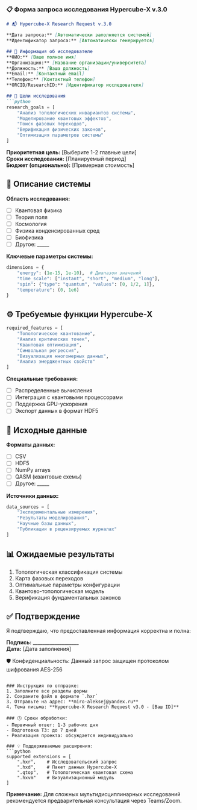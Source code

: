 ### 📋 Форма запроса исследования Hypercube-X v.3.0

```markdown
# 📬 Hypercube-X Research Request v.3.0

**Дата запроса:** [Автоматически заполняется системой]  
**Идентификатор запроса:** [Автоматически генерируется]

## 👤 Информация об исследователе
**ФИО:** [Ваше полное имя]  
**Организация:** [Название организации/университета]  
**Должность:** [Ваша должность]  
**Email:** [Контактный email]  
**Телефон:** [Контактный телефон]  
**ORCID/ResearchID:** [Идентификатор исследователя]

## 🎯 Цели исследования
```python
research_goals = [
    "Анализ топологических инвариантов системы",
    "Моделирование квантовых эффектов",
    "Поиск фазовых переходов",
    "Верификация физических законов",
    "Оптимизация параметров системы"
]
```
**Приоритетная цель:** [Выберите 1-2 главные цели]  
**Сроки исследования:** [Планируемый период]  
**Бюджет (опционально):** [Примерная стоимость]

## 🔬 Описание системы
**Область исследования:**
- [ ] Квантовая физика
- [ ] Теория поля
- [ ] Космология
- [ ] Физика конденсированных сред
- [ ] Биофизика
- [ ] Другое: _____

**Ключевые параметры системы:**
```python
dimensions = {
    "energy": (1e-15, 1e-10),  # Диапазон значений
    "time_scale": ["instant", "short", "medium", "long"],
    "spin": {"type": "quantum", "values": [0, 1/2, 1]},
    "temperature": (0, 1e6)
}
```

## ⚙️ Требуемые функции Hypercube-X
```python
required_features = [
    "Топологическое квантование",
    "Анализ критических точек",
    "Квантовая оптимизация",
    "Символьная регрессия",
    "Визуализация многомерных данных",
    "Анализ эмерджентных свойств"
]
```
**Специальные требования:**
- [ ] Распределенные вычисления
- [ ] Интеграция с квантовыми процессорами
- [ ] Поддержка GPU-ускорения
- [ ] Экспорт данных в формат HDF5

## 🔗 Исходные данные
**Форматы данных:**
- [ ] CSV
- [ ] HDF5
- [ ] NumPy arrays
- [ ] QASM (квантовые схемы)
- [ ] Другое: _____

**Источники данных:**
```python
data_sources = [
    "Экспериментальные измерения",
    "Результаты моделирования",
    "Научные базы данных",
    "Публикации в рецензируемых журналах"
]
```

## 📊 Ожидаемые результаты
1. Топологическая классификация системы  
2. Карта фазовых переходов  
3. Оптимальные параметры конфигурации  
4. Квантово-топологическая модель  
5. Верификация фундаментальных законов  

## ✅ Подтверждение
Я подтверждаю, что предоставленная информация корректна и полна:

**Подпись:** ___________________  
**Дата:** [Дата заполнения]

🛡️ Конфиденциальность: Данный запрос защищен протоколом шифрования AES-256
```

### Инструкция по отправке:
1. Заполните все разделы формы
2. Сохраните файл в формате `.hxr`
3. Отправьте на адрес: **miro-aleksej@yandex.ru**
4. Тема письма: **Hypercube-X Research Request v3.0 - [Ваш ID]**

### 🕒 Сроки обработки:
- Первичный ответ: 1-3 рабочих дня
- Подготовка ТЗ: до 7 дней
- Реализация проекта: обсуждается индивидуально

### 💡 Поддерживаемые расширения:
```python
supported_extensions = [
    ".hxr",    # Исследовательский запрос
    ".hxd",    # Пакет данных Hypercube-X
    ".qtop",   # Топологическая квантовая схема
    ".hxvm"    # Визуализационный модуль
]
```

**Примечание:** Для сложных мультидисциплинарных исследований рекомендуется предварительная консультация через Teams/Zoom.
